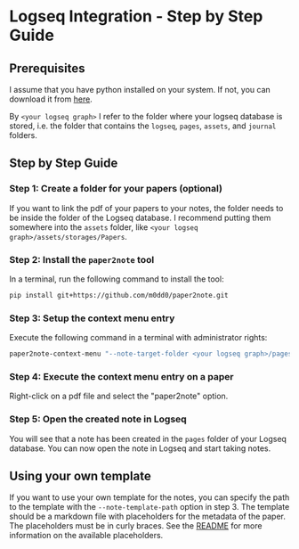 # Logseq Integration - Step by Step Guide

## Prerequisites
I assume that you have python installed on your system. If not, you can download it from [here](https://www.python.org/downloads/).

By `<your logseq graph>` I refer to the folder where your logseq database is stored, i.e. the folder that contains the `logseq`, `pages`, `assets`, and `journal` folders.

## Step by Step Guide

### Step 1: Create a folder for your papers (optional)
If you want to link the pdf of your papers to your notes, the folder needs to be inside the folder of the Logseq database.
I recommend putting them somewhere into the `assets` folder, like `<your logseq graph>/assets/storages/Papers`.

### Step 2: Install the `paper2note` tool
In a terminal, run the following command to install the tool:
```bash
pip install git+https://github.com/m0dd0/paper2note.git
```

### Step 3: Setup the context menu entry
Execute the following command in a terminal with administrator rights:
```bash
paper2note-context-menu "--note-target-folder <your logseq graph>/pages"
```

### Step 4: Execute the context menu entry on a paper
Right-click on a pdf file and select the "paper2note" option.

### Step 5: Open the created note in Logseq
You will see that a note has been created in the `pages` folder of your Logseq database. 
You can now open the note in Logseq and start taking notes.

## Using your own template
If you want to use your own template for the notes, you can specify the path to the template with the `--note-template-path` option in step 3. 
The template should be a markdown file with placeholders for the metadata of the paper. 
The placeholders must be in curly braces. 
See the [README](../README.md) for more information on the available placeholders.